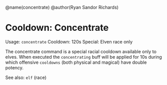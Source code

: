 @name(concentrate)
@author(Ryan Sandor Richards)

# Cooldown: Concentrate
Usage: `concentrate`
Cooldown: 120s
Special: Elven race only

The concentrate command is a special racial cooldown available only to elves.
When executed the `concentrating` buff will be applied for 10s during which
offensive `cooldowns` (both physical and magical) have double potency.

See also: `elf` (race)
